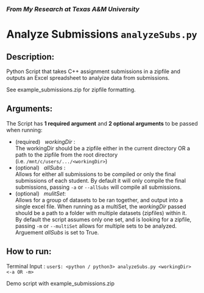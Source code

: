 ### *From My Research at Texas A&M University*
# Analyze Submissions `analyzeSubs.py`

## Description:
Python Script that takes C++ assignment submissions in a zipfile and outputs an Excel spreadsheet to analyize data from submissions.

See example_submissions.zip for zipfile formatting.

## Arguments:
The Script has **1 required argument** and **2 optional arguments** to be passed when running:
  - (required) &nbsp; *workingDir* : 
<br /> The workingDir should be a zipfile either in the current directory OR a path to the zipfile from the root directory 
<br /> (i.e. `/mnt/c/users/.../<workingDir>`)  
  - (optional) &nbsp;  *allSubs* : 
<br /> Allows for either all submissions to be compiled or only the final submissions of each student. By default it will only compile the final submissions, passing `-a` or `--allSubs` will compile all submissions.
  - (optional) &nbsp; *mulitSet*:
<br /> Allows for a group of datasets to be ran together, and output into a single excel file. When running as a multiSet, the *workingDir* passed should be a path to a folder with multiple datasets (zipfiles) within it. 
<br /> By default the script assumes only one set, and is looking for a zipfile, passing `-m` or `--multiSet` allows for multiple sets to be analyzed. Arguement *allSubs* is set to True.


## How to run: 
Terminal Input : `user$: <python / python3> analyzeSubs.py <workingDir> <-a OR -m>`

Demo script with example_submissions.zip
